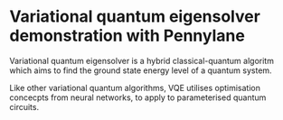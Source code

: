 # Variational quantum eigensolver demonstration with Pennylane

Variational quantum eigensolver is a hybrid classical-quantum algoritm which aims to find the ground state energy level of a quantum system.

Like other variational quantum algorithms, VQE utilises optimisation concecpts from neural networks, to apply to parameterised quantum circuits.

